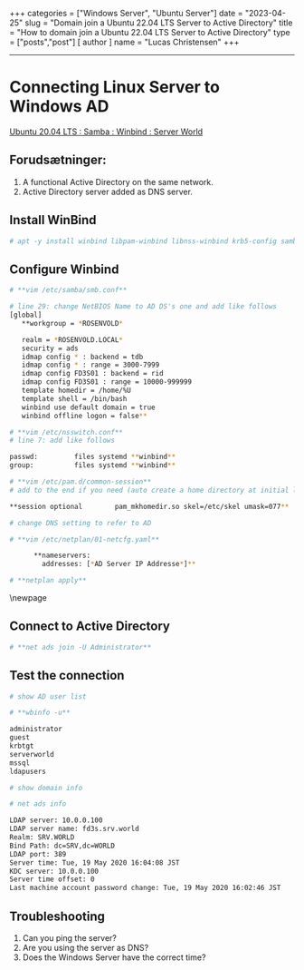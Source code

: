 +++
categories = ["Windows Server", "Ubuntu Server"]
date = "2023-04-25"
slug = "Domain join a Ubuntu 22.04 LTS Server to Active Directory"
title = "How to domain join a Ubuntu 22.04 LTS Server to Active Directory"
type = ["posts","post"]
[ author ]
  name = "Lucas Christensen"
+++

---

# Connecting Linux Server to Windows AD

[Ubuntu 20.04 LTS : Samba : Winbind : Server World](https://www.server-world.info/en/note?os=Ubuntu_20.04&p=samba&f=4)

## Forudsætninger:

1. A functional Active Directory on the same network.
2. Active Directory server added as DNS server.

## Install  WinBind

```bash
# apt -y install winbind libpam-winbind libnss-winbind krb5-config samba-dsdb-modules samba-vfs-modules
```

## Configure  Winbind

```bash
# **vim /etc/samba/smb.conf**

# line 29: change NetBIOS Name to AD DS's one and add like follows
[global]
   **workgroup = *ROSENVOLD*

   realm = *ROSENVOLD.LOCAL*
   security = ads
   idmap config * : backend = tdb
   idmap config * : range = 3000-7999
   idmap config FD3S01 : backend = rid
   idmap config FD3S01 : range = 10000-999999
   template homedir = /home/%U
   template shell = /bin/bash
   winbind use default domain = true
   winbind offline logon = false**

# **vim /etc/nsswitch.conf**
# line 7: add like follows

passwd:         files systemd **winbind**
group:          files systemd **winbind**

# **vim /etc/pam.d/common-session**
# add to the end if you need (auto create a home directory at initial login)

**session optional        pam_mkhomedir.so skel=/etc/skel umask=077**

# change DNS setting to refer to AD

# **vim /etc/netplan/01-netcfg.yaml**

      **nameservers:
        addresses: [*AD Server IP Addresse*]**

# **netplan apply**
```

\newpage
## Connect to Active Directory

```bash
# **net ads join -U Administrator**
```

## Test the connection

```bash
# show AD user list

# **wbinfo -u**

administrator
guest
krbtgt
serverworld
mssql
ldapusers

# show domain info

# net ads info

LDAP server: 10.0.0.100
LDAP server name: fd3s.srv.world
Realm: SRV.WORLD
Bind Path: dc=SRV,dc=WORLD
LDAP port: 389
Server time: Tue, 19 May 2020 16:04:08 JST
KDC server: 10.0.0.100
Server time offset: 0
Last machine account password change: Tue, 19 May 2020 16:02:46 JST
```

## Troubleshooting

1. Can you ping the server?
2. Are you using the server as DNS?
3. Does the Windows Server have the correct time?